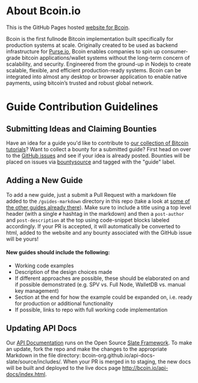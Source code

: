 # About Bcoin.io
This is the GitHub Pages hosted [website for Bcoin](http://bcoin.io).

Bcoin is the first fullnode Bitcoin implementation built specifically for production systems at scale. Originally created to be used as backend infrastructure for [Purse.io](https://purse.io), Bcoin enables companies to spin up consumer-grade bitcoin applications/wallet systems without the long-term concern of scalability, and security. Engineered from the ground-up in Nodejs to create scalable, flexible, and efficient production-ready systems. Bcoin can be integrated into almost any desktop or browser application to enable native payments, using bitcoin’s trusted and robust global network.

# Guide Contribution Guidelines
## Submitting Ideas and Claiming Bounties
Have an idea for a guide you'd like to contribute to [our collection of Bitcoin tutorials](http://bcoin.io/guides.html)? Want to collect a bounty for a submitted guide? First head on over to the [GitHub issues](https://github.com/bcoin-org/bcoin-org.github.io/issues) and see if your idea is already posted. Bounties will be placed on issues via [bountysource](https://bountysource.com) and tagged with the "guide" label.

## Adding a New Guide
To add a new guide, just a submit a Pull Request with a markdown file added to the `/guides-markdown` directory in this repo (take a look at [some of the other guides already there](https://github.com/bcoin-org/bcoin-org.github.io/tree/staging/guides-markdown)). Make sure to include a title using a top level header (with a single `#` hashtag in the markdown) and then a `post-author` and `post-description` at the top using code-snippet blocks labeled accordingly. If your PR is accepted, it will automatically be converted to html, added to the website and any bounty associated with the GitHub issue will be yours!

#### New guides should include the following:
- Working code examples
- Description of the design choices made
- If different approaches are possible, these should be elaborated on and if possible demonstrated (e.g. SPV vs. Full Node, WalletDB vs. manual key management)
- Section at the end for how the example could be expanded on, i.e. ready for production or additional functionality
- If possible, links to repo with full working code implementation

## Updating API Docs
Our [API Documentation](http://bcoin.io/api-docs/index.html) runs on the Open Source [Slate Framework](https://github.com/lord/slate). To make an update, fork the repo and make the changes to the appropriate Markdown in the file directory: bcoin-org.github.io/api-docs-slate/source/includes/. When your PR is merged in to staging, the new docs will be built and deployed to the live docs page http://bcoin.io/api-docs/index.html.
